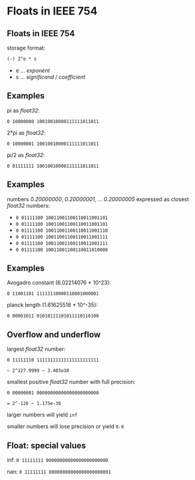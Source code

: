 # Floats in IEEE 754

## Floats in IEEE 754

storage format:

```txt
(-) 2^e * s
```

- e ... _exponent_
- s ... _significand_ / _coefficient_

## Examples

pi as _float32_:

`0 10000000 10010010000111111011011`

2\*pi as _float32_:

`0 10000001 10010010000111111011011`

pi/2 as _float32_:

`0 01111111 10010010000111111011011`

## Examples

numbers _0.20000000_, _0.20000001_, ... _0.20000005_ expressed as closest _float32_ numbers:

- `0 01111100 10011001100110011001101`
- `0 01111100 10011001100110011001101`
- `0 01111100 10011001100110011001110`
- `0 01111100 10011001100110011001111`
- `0 01111100 10011001100110011001111`
- `0 01111100 10011001100110011010000`

## Examples

Avogadro constant (6.02214076 \* 10^23):

`0 11001101 11111110000110001000001`

planck length (1.61625518 \* 10^-35):

`0 00001011 01010111101011110110100`

## Overflow and underflow

largest _float32_ number:

`0 11111110 11111111111111111111111`

`~ 2^127.9999 ~ 3.403e38`

smallest positive _float32_ number with full precision:

`0 00000001 00000000000000000000000`

`= 2^-126 ~ 1.175e-36`

larger numbers will yield `inf`

smaller numbers will lose precision or yield `0.0`

## Float: special values

inf: `0 11111111 00000000000000000000000`

nan: `0 11111111 00000000000000000000001`
